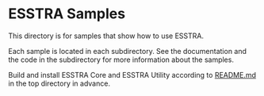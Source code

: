 # ESSTRA Samples

This directory is for samples that show how to use ESSTRA.

Each sample is located in each subdirectory.  See the documentation and the
code in the subdirectory for more information about the samples.

Build and install ESSTRA Core and ESSTRA Utility according to
[README.md](../README.md) in the top directory in advance.
